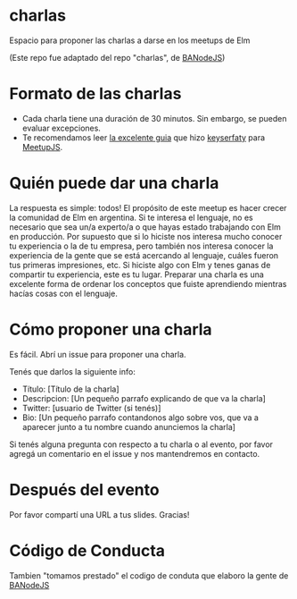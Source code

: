 # charlas

Espacio para proponer las charlas a darse en los meetups de Elm 

(Este repo fue adaptado del repo "charlas", de [BANodeJS](https://github.com/banodejs/charlas))

# Formato de las charlas
- Cada charla tiene una duración de 30 minutos. Sin embargo, se pueden evaluar excepciones.
- Te recomendamos leer [la excelente guia](https://github.com/meetupjs-ar/guias) que hizo [keyserfaty](https://github.com/keyserfaty) para [MeetupJS](https://github.com/meetupjs-ar). 

# Quién puede dar una charla
La respuesta es simple: todos! El propósito de este meetup es hacer crecer la comunidad de Elm en argentina. Si te interesa el lenguaje, no es necesario que sea un/a experto/a o que hayas estado trabajando con Elm en producción. Por supuesto que si lo hiciste nos interesa mucho conocer tu experiencia o la de tu empresa, pero también nos interesa conocer la experiencia de la gente que se está acercando al lenguaje, cuáles fueron tus primeras impresiones, etc. Si hiciste algo con Elm y tenes ganas de compartir tu experiencia, este es tu lugar. Preparar una charla es una excelente forma de ordenar los conceptos que fuiste aprendiendo mientras hacías cosas con el lenguaje.

# Cómo proponer una charla
Es fácil. Abrí un issue para proponer una charla.

Tenés que darlos la siguiente info:
- Título: [Título de la charla]
- Descripcion: [Un pequeño parrafo explicando de que va la charla]
- Twitter: [usuario de Twitter (si tenés)]
- Bio: [Un pequeño parrafo contandonos algo sobre vos, que va a aparecer junto a tu nombre cuando anunciemos la charla]

Si tenés alguna pregunta con respecto a tu charla o al evento, por favor agregá un comentario en el issue y nos mantendremos en contacto.

# Después del evento
Por favor compartí una URL a tus slides.
Gracias!

# Código de Conducta
Tambien "tomamos prestado" el codigo de conduta que elaboro la gente de [BANodeJS](https://github.com/banodejs)


